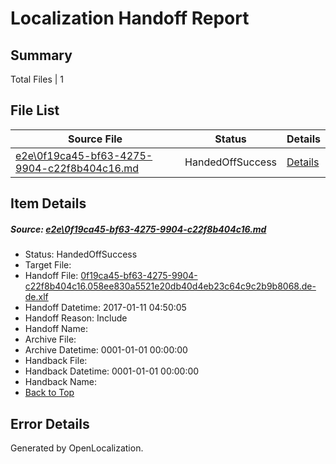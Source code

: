 # <a name='report-top'></a> Localization Handoff Report

## Summary
 Total Files | 1

## File List
 Source File | Status | Details 
 ----------- | ------ | ------- 
 [e2e\0f19ca45-bf63-4275-9904-c22f8b404c16.md](https://github.com/OpenLocalizationTestOrg/ol-test0/blob/20759e04354606e90eb7cee936f38d6d2191ad18/e2e/0f19ca45-bf63-4275-9904-c22f8b404c16.md) | HandedOffSuccess | [Details](#a770a1f8d46ffaec76535bf272e3fd12121757f41)

## Item Details
##### <a name='a770a1f8d46ffaec76535bf272e3fd12121757f41'></a> Source: [e2e\0f19ca45-bf63-4275-9904-c22f8b404c16.md](https://github.com/OpenLocalizationTestOrg/ol-test0/blob/20759e04354606e90eb7cee936f38d6d2191ad18/e2e/0f19ca45-bf63-4275-9904-c22f8b404c16.md)
* Status: HandedOffSuccess
* Target File: 
* Handoff File: [0f19ca45-bf63-4275-9904-c22f8b404c16.058ee830a5521e20db40d4eb23c64c9c2b9b8068.de-de.xlf](https://github.com/OpenLocalizationTestOrg/ol-test0-handoff/blob/a5fe8603aff5f217863a3a0153ccc9a45f3d3258/ol-handoff/OpenLocalizationTestOrg/ol-test0-dede/shujia/ht/0f19ca45-bf63-4275-9904-c22f8b404c16.058ee830a5521e20db40d4eb23c64c9c2b9b8068.de-de.xlf)
* Handoff Datetime: 2017-01-11 04:50:05
* Handoff Reason: Include
* Handoff Name: 
* Archive File: 
* Archive Datetime: 0001-01-01 00:00:00
* Handback File: 
* Handback Datetime: 0001-01-01 00:00:00
* Handback Name: 
* [Back to Top](#report-top)


## Error Details

Generated by OpenLocalization.
